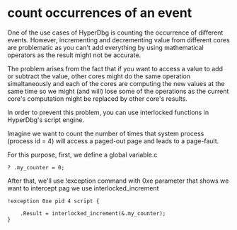 # count occurrences of an event

One of the use cases of HyperDbg is counting the occurrence of different events. However, incrementing and decrementing value from different cores are problematic as you can't add everything by using mathematical operators as the result might not be accurate.

The problem arises from the fact that if you want to access a value to add or subtract the value, other cores might do the same operation simaltaneously and each of the cores are computing the new values at the same time so we might (and will) lose some of the operations as the current core's computation might be replaced by other core's results.

In order to prevent this problem, you can use interlocked functions in HyperDbg's script engine.

Imagine we want to count the number of times that system process (process id = 4) will access a paged-out page and leads to a page-fault.

For this purpose, first, we define a global variable.c

```
? .my_counter = 0;
```

After that, we'll use !exception command with 0xe parameter that shows we want to intercept pag we use interlocked_increment

```
!exception 0xe pid 4 script {
	
	.Result = interlocked_increment(&.my_counter);
}
```
